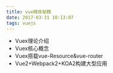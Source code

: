 ```yaml
---
title: vue精炼秘籍 
date: 2017-03-31 10:13:07
tags: vuejs 
---
```


* Vuex理论介绍
* Vuex核心概念
* Vuex搭载vue-Resource&vue-router
* Vue2+Webpack2+KOA2构建大型应用